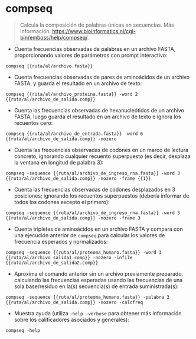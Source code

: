 # compseq

> Calcula la composición de palabras únicas en secuencias.
> Más información: <https://www.bioinformatics.nl/cgi-bin/emboss/help/compseq/>.

- Cuenta frecuencias observadas de palabras en un archivo FASTA, proporcionando valores de parámetros con prompt interactivo:

`compseq {{ruta/al/archivo.fasta}}`

- Cuenta frecuencias observadas de pares de aminoácidos de un archivo FASTA, y guarda el resultado en un archivo de texto:

`compseq {{ruta/al/archivo_proteina.fasta}} -word 2 {{ruta/al/archivo_de_salida.comp}}`

- Cuenta las frecuencias observadas de hexanucleótidos de un archivo FASTA, luego guarda el resultado en un archivo de texto e ignora los recuentos cero:

`compseq {{ruta/al/archivo_de_entrada.fasta}} -word 6 {{ruta/al/archivo_de_salida.comp}} -nozero`

- Cuenta las frecuencias observadas de codones en un marco de lectura concreto, ignorando cualquier recuento superpuesto (es decir, desplaza la ventana en longitud de palabra 3):

`compseq -sequence {{ruta/al/archivo_de_ingreso_rna.fasta}} -word 3 {{ruta/al/archivo_de_salida.comp}} -nozero -frame {{1}}`

- Cuenta las frecuencias observadas de codones desplazados en 3 posiciones; ignorando los recuentos superpuestos (debería informar de todos los codones excepto el primero):

`compseq -sequence {{ruta/al/archivo_de_ingreso_rna.fasta}} -word 3 {{ruta/al/archivo_de_salida.comp}} -nozero -frame 3`

- Cuenta tripletes de aminoácidos en un archivo FASTA y compara con una ejecución anterior de `compseq` para calcular los valores de frecuencia esperados y normalizados:

`compseq -sequence {{ruta/al/proteoma_humano.fasta}} -word 3 {{ruta/al/archivo_salida1.comp}} -nozero -infile {{ruta/al/archivo_de_salida2.comp}}`

- Aproxima el comando anterior sin un archivo previamente preparado, calculando las frecuencias esperadas usando las frecuencias de una sola base/residuo en la(s) secuencia(s) de entrada suministrada(s):

`compseq -sequence {{ruta/al/proteoma_humano.fasta}} -palabra 3 {{ruta/al/archivo_de_salida.comp}} -nozero -calcfreq`

- Muestra ayuda (utiliza `-help -verbose` para obtener más información sobre los calificadores asociados y generales):

`compseq -help`
